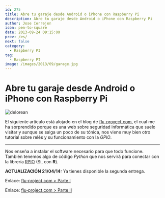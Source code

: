 ```yaml
---
id: 275
title: Abre tu garaje desde Android o iPhone con Raspberry Pi
description: Abre tu garaje desde Android o iPhone con Raspberry Pi
author: Jose Cerrejon
icon: pen-to-square
date: 2013-09-24 09:15:00
prev: /es/
next: false
category:
  - Raspberry PI
tag:
  - Raspberry PI
image: /images/2013/09/garage.jpg
---
```


# Abre tu garaje desde Android o iPhone con Raspberry Pi

![delorean](/images/2013/09/garage.jpg)

El siguiente artículo está alojado en el blog de [flu-proyect.com](http://www.flu-project.com), el cual me ha sorprendido porque es una web sobre seguridad informática que suelo visitar y aunque se salga un poco de su tónica, nos viene muy bien otro tutorial sobre relés y su funcionamiento con la *GPIO*.

- - -
Nos enseña a instalar el software necesario para que todo funcione. También tenemos algo de código *Python* que nos servirá para conectar con la librería [RPIO](http://pythonhosted.org/RPIO/) (Si, con **R**).

**ACTUALIZACIÓN 21/04/14:** Ya tienes disponible la segunda entrega.

Enlace: [flu-project.com > Parte I](http://www.flu-project.com/abre-tu-garaje-desde-android-o-iphone-con-raspberry-pi-parte-i.html)

Enlace: [flu-project.com > Parte II](http://www.flu-project.com/2014/04/abre-tu-garaje-desde-android-o-iphone.html)